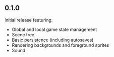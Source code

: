 ## 0.1.0
Initial release featuring:
* Global and local game state management
* Scene tree
* Basic persistence (including autosaves)
* Rendering backgrounds and foreground sprites
* Sound